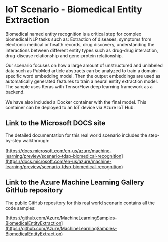 # IoT Scenario - Biomedical Entity Extraction

Biomedical named entity recognition is a critical step for complex biomedical NLP tasks such as:
Extraction of diseases, symptoms from electronic medical or health records, drug discovery, understanding the interactions between different entity types such as drug-drug interaction, drug-disease relationship and gene-protein relationship.


Our scenario focuses on how a large amount of unstructured and unlabeled data such as PubMed article abstracts can be analyzed to train a domain-specific word embedding model. Then the output embeddings are used as automatically generated features to train a neural entity extraction model. The sample uses Keras with TensorFlow deep learning framework as a backend. 

We have also included a Docker container with the final model. This container can be deployed to an IoT device via Azure IoT Hub.

## Link to the Microsoft DOCS site

The detailed documentation for this real world scenario includes the step-by-step walkthrough:

[https://docs.microsoft.com/en-us/azure/machine-learning/preview/scenario-tdsp-biomedical-recognition](https://docs.microsoft.com/en-us/azure/machine-learning/preview/scenario-tdsp-biomedical-recognition)

## Link to the Azure Machine Learning Gallery GitHub repository

The public GitHub repository for this real world scenario contains all the code samples:

[https://github.com/Azure/MachineLearningSamples-BiomedicalEntityExtraction](https://github.com/Azure/MachineLearningSamples-BiomedicalEntityExtraction)

